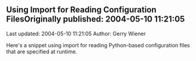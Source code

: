 ## Using Import for Reading Configuration FilesOriginally published: 2004-05-10 11:21:05 
Last updated: 2004-05-10 11:21:05 
Author: Gerry Wiener 
 
Here's a snippet using import for reading Python-based configuration files that are specified at runtime.